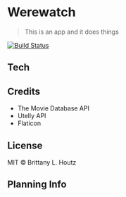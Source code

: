 # Werewatch

> This is an app and it does things

[![Build Status](https://travis-ci.com/llastflowers/werewatch.svg?branch=master)](https://travis-ci.com/llastflowers/werewatch)

## Tech

## Credits
* The Movie Database API
* Utelly API
* Flaticon

## License
MIT © Brittany L. Houtz

## Planning Info
